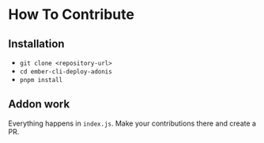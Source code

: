 # How To Contribute

## Installation

- `git clone <repository-url>`
- `cd ember-cli-deploy-adonis`
- `pnpm install`

## Addon work

Everything happens in `index.js`. Make your contributions there and create a PR.
